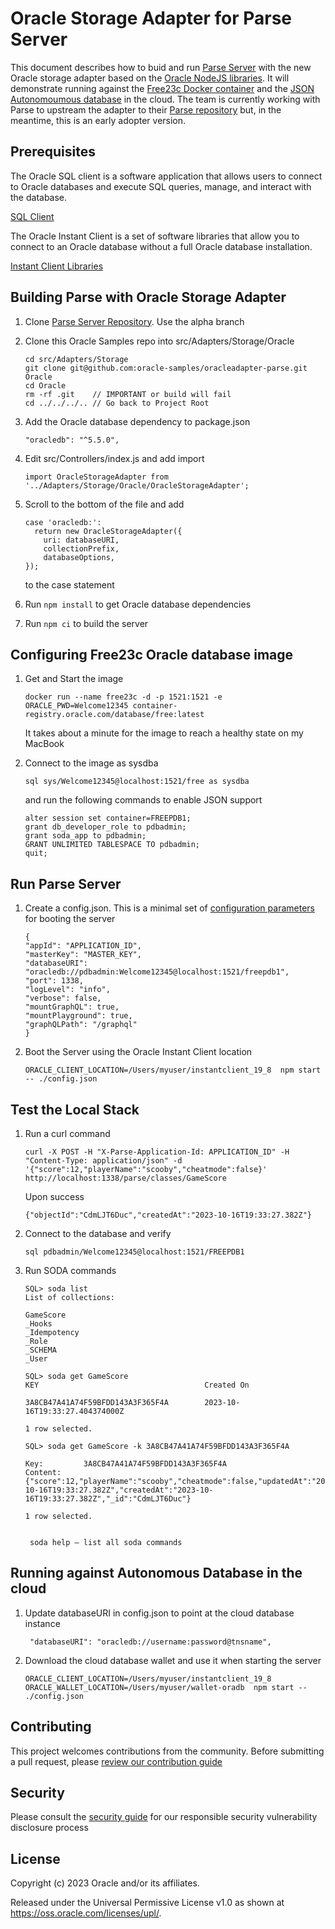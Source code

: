 # Oracle Storage Adapter for Parse Server

This document describes how to buid and run [Parse Server](https://parseplatform.org/) with the new Oracle storage adapter based on the [Oracle NodeJS libraries](https://node-oracledb.readthedocs.io/en/latest). It will demonstrate running against the [Free23c Docker container](https://www.oracle.com/database/free) and the [JSON Autonomoumous database](https://www.oracle.com/autonomous-database/autonomous-json-database/) in the cloud. The team is currently working with Parse to upstream the adapter to their [Parse repository](https://github.com/parse-community/parse-server) but, in the meantime, this is an early adopter version.

## Prerequisites

The Oracle SQL client is a software application that allows users to connect to Oracle databases and execute SQL queries, manage, and interact with the database.

[SQL Client](https://www.oracle.com/database/sqldeveloper/technologies/sqlcl/download/)

The Oracle Instant Client is a set of software libraries that allow you to connect to an Oracle database without a full Oracle database installation.

[Instant Client Libraries](https://www.oracle.com/cis/database/technologies/instant-client/downloads.html)

## Building Parse with Oracle Storage Adapter
1. Clone [Parse Server Repository](https://github.com/parse-community/parse-server). Use the alpha branch
2. Clone this Oracle Samples repo into src/Adapters/Storage/Oracle
   ```
   cd src/Adapters/Storage
   git clone git@github.com:oracle-samples/oracleadapter-parse.git Oracle
   cd Oracle
   rm -rf .git    // IMPORTANT or build will fail
   cd ../../../.. // Go back to Project Root
   ```
3. Add the Oracle database dependency to package.json

    ```"oracledb": "^5.5.0",```
4. Edit src/Controllers/index.js and add import

   ```import OracleStorageAdapter from '../Adapters/Storage/Oracle/OracleStorageAdapter';```
5. Scroll to the bottom of the file and add
    ```
    case 'oracledb:':
      return new OracleStorageAdapter({
        uri: databaseURI,
        collectionPrefix,
        databaseOptions,
    });
    ```
    to the case statement
6. Run ```npm install``` to get Oracle database dependencies
7. Run ```npm ci``` to build the server

## Configuring Free23c Oracle database image
1. Get and Start the image

    ```docker run --name free23c -d -p 1521:1521 -e ORACLE_PWD=Welcome12345 container-registry.oracle.com/database/free:latest```

   It takes about a minute for the image to reach a healthy state on my MacBook

2. Connect to the image as sysdba

    ```sql sys/Welcome12345@localhost:1521/free as sysdba```

   and run the following commands to enable JSON support

    ```
    alter session set container=FREEPDB1;
    grant db_developer_role to pdbadmin;
    grant soda_app to pdbadmin;
    GRANT UNLIMITED TABLESPACE TO pdbadmin;
    quit;
    ```

## Run Parse Server
1. Create a config.json.  This is a minimal set of [configuration parameters](https://parseplatform.org/parse-server/api/master/ParseServerOptions.html) for booting the server
    ```
    {
    "appId": "APPLICATION_ID",
    "masterKey": "MASTER_KEY",
    "databaseURI": "oracledb://pdbadmin:Welcome12345@localhost:1521/freepdb1",
    "port": 1338,
    "logLevel": "info",
    "verbose": false,
    "mountGraphQL": true,
    "mountPlayground": true,
    "graphQLPath": "/graphql"
    }
    ```

2. Boot the Server using the Oracle Instant Client location

    ```ORACLE_CLIENT_LOCATION=/Users/myuser/instantclient_19_8  npm start -- ./config.json```


## Test the Local Stack
1. Run a curl command

    ```curl -X POST -H "X-Parse-Application-Id: APPLICATION_ID" -H "Content-Type: application/json" -d '{"score":12,"playerName":"scooby","cheatmode":false}' http://localhost:1338/parse/classes/GameScore```

   Upon success

    ```{"objectId":"CdmLJT6Duc","createdAt":"2023-10-16T19:33:27.382Z"}```

2. Connect to the database and verify

    ```sql pdbadmin/Welcome12345@localhost:1521/FREEPDB1```

3. Run SODA commands

    ```
    SQL> soda list
    List of collections:

	GameScore
	_Hooks
	_Idempotency
	_Role
	_SCHEMA
	_User

    SQL> soda get GameScore
	KEY						                Created On

	3A8CB47A41A74F59BFDD143A3F365F4A		2023-10-16T19:33:27.404374000Z

    1 row selected. 

    SQL> soda get GameScore -k 3A8CB47A41A74F59BFDD143A3F365F4A

    Key:    	 3A8CB47A41A74F59BFDD143A3F365F4A
    Content:	 {"score":12,"playerName":"scooby","cheatmode":false,"updatedAt":"2023-10-16T19:33:27.382Z","createdAt":"2023-10-16T19:33:27.382Z","_id":"CdmLJT6Duc"}

    1 row selected. 


     soda help – list all soda commands

    ```

 
## Running against Autonomous Database in the cloud
1. Update databaseURI in config.json to point at the cloud database instance

    ``` "databaseURI": "oracledb://username:password@tnsname",```

2. Download the cloud database wallet and use it when starting the server

    ```ORACLE_CLIENT_LOCATION=/Users/myuser/instantclient_19_8 ORACLE_WALLET_LOCATION=/Users/myuser/wallet-oradb  npm start -- ./config.json```

## Contributing

This project welcomes contributions from the community. Before submitting a pull request, please [review our contribution guide](./CONTRIBUTING.md)

## Security

Please consult the [security guide](./SECURITY.md) for our responsible security vulnerability disclosure process

## License

Copyright (c) 2023 Oracle and/or its affiliates.

Released under the Universal Permissive License v1.0 as shown at
<https://oss.oracle.com/licenses/upl/>.
